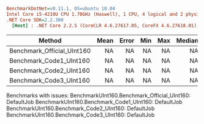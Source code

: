 ``` ini

BenchmarkDotNet=v0.11.1, OS=ubuntu 18.04
Intel Core i5-4210U CPU 1.70GHz (Haswell), 1 CPU, 4 logical and 2 physical cores
.NET Core SDK=2.2.300
  [Host] : .NET Core 2.2.5 (CoreCLR 4.6.27617.05, CoreFX 4.6.27618.01), 64bit RyuJIT


```
|                     Method | Mean | Error | Min | Max | Median | Scaled | ScaledSD | Rank |
|--------------------------- |-----:|------:|----:|----:|-------:|-------:|---------:|-----:|
| Benchmark_Official_UInt160 |   NA |    NA |  NA |  NA |     NA |      ? |        ? |    ? |
|    Benchmark_Code1_UInt160 |   NA |    NA |  NA |  NA |     NA |      ? |        ? |    ? |
|    Benchmark_Code2_UInt160 |   NA |    NA |  NA |  NA |     NA |      ? |        ? |    ? |
|    Benchmark_Code3_UInt160 |   NA |    NA |  NA |  NA |     NA |      ? |        ? |    ? |

Benchmarks with issues:
  BenchmarkUInt160.Benchmark_Official_UInt160: DefaultJob
  BenchmarkUInt160.Benchmark_Code1_UInt160: DefaultJob
  BenchmarkUInt160.Benchmark_Code2_UInt160: DefaultJob
  BenchmarkUInt160.Benchmark_Code3_UInt160: DefaultJob
